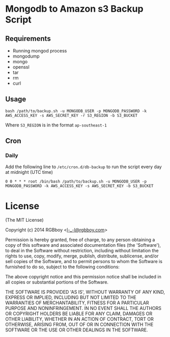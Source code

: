 # Mongodb to Amazon s3 Backup Script

## Requirements

* Running mongod process
* mongodump
* mongo
* openssl
* tar
* rm
* curl

## Usage

`bash /path/to/backup.sh -u MONGODB_USER -p MONGODB_PASSWORD -k AWS_ACCESS_KEY -s AWS_SECRET_KEY -r S3_REGION -b S3_BUCKET`

Where `S3_REGION` is in the format `ap-southeast-1`

## Cron

### Daily

Add the following line to `/etc/cron.d/db-backup` to run the script every day at midnight (UTC time) 

    0 0 * * * root /bin/bash /path/to/backup.sh -u MONGODB_USER -p MONGODB_PASSWORD -k AWS_ACCESS_KEY -s AWS_SECRET_KEY -b S3_BUCKET

# License 

(The MIT License)

Copyright (c) 2014 RGBboy &lt;l-_-l@rgbboy.com&gt;

Permission is hereby granted, free of charge, to any person obtaining
a copy of this software and associated documentation files (the
'Software'), to deal in the Software without restriction, including
without limitation the rights to use, copy, modify, merge, publish,
distribute, sublicense, and/or sell copies of the Software, and to
permit persons to whom the Software is furnished to do so, subject to
the following conditions:

The above copyright notice and this permission notice shall be
included in all copies or substantial portions of the Software.

THE SOFTWARE IS PROVIDED 'AS IS', WITHOUT WARRANTY OF ANY KIND,
EXPRESS OR IMPLIED, INCLUDING BUT NOT LIMITED TO THE WARRANTIES OF
MERCHANTABILITY, FITNESS FOR A PARTICULAR PURPOSE AND NONINFRINGEMENT.
IN NO EVENT SHALL THE AUTHORS OR COPYRIGHT HOLDERS BE LIABLE FOR ANY
CLAIM, DAMAGES OR OTHER LIABILITY, WHETHER IN AN ACTION OF CONTRACT,
TORT OR OTHERWISE, ARISING FROM, OUT OF OR IN CONNECTION WITH THE
SOFTWARE OR THE USE OR OTHER DEALINGS IN THE SOFTWARE.

